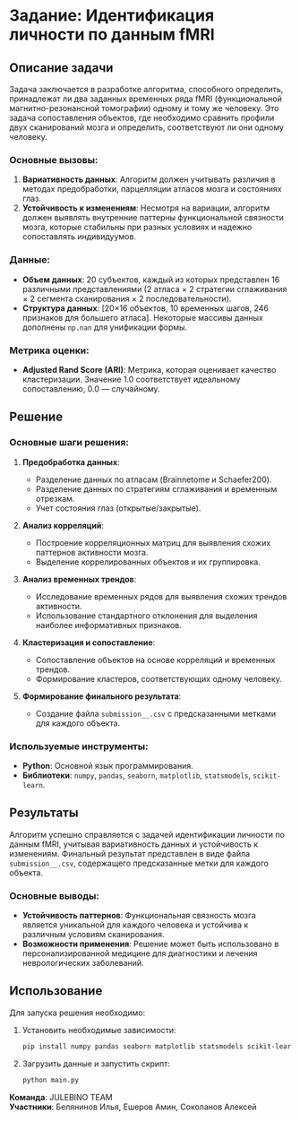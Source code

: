 # Задание: Идентификация личности по данным fMRI

## Описание задачи

Задача заключается в разработке алгоритма, способного определить, принадлежат ли два заданных временных ряда fMRI (функциональной магнитно-резонансной томографии) одному и тому же человеку. Это задача сопоставления объектов, где необходимо сравнить профили двух сканирований мозга и определить, соответствуют ли они одному человеку.

### Основные вызовы:
1. **Вариативность данных**: Алгоритм должен учитывать различия в методах предобработки, парцелляции атласов мозга и состояниях глаз.
2. **Устойчивость к изменениям**: Несмотря на вариации, алгоритм должен выявлять внутренние паттерны функциональной связности мозга, которые стабильны при разных условиях и надежно сопоставлять индивидуумов.

### Данные:
- **Объем данных**: 20 субъектов, каждый из которых представлен 16 различными представлениями (2 атласа × 2 стратегии сглаживания × 2 сегмента сканирования × 2 последовательности).
- **Структура данных**: [20×16 объектов, 10 временных шагов, 246 признаков для большего атласа]. Некоторые массивы данных дополнены `np.nan` для унификации формы.

### Метрика оценки:
- **Adjusted Rand Score (ARI)**: Метрика, которая оценивает качество кластеризации. Значение 1.0 соответствует идеальному сопоставлению, 0.0 — случайному.

## Решение

### Основные шаги решения:
1. **Предобработка данных**:
   - Разделение данных по атласам (Brainnetome и Schaefer200).
   - Разделение данных по стратегиям сглаживания и временным отрезкам.
   - Учет состояния глаз (открытые/закрытые).

2. **Анализ корреляций**:
   - Построение корреляционных матриц для выявления схожих паттернов активности мозга.
   - Выделение коррелированных объектов и их группировка.

3. **Анализ временных трендов**:
   - Исследование временных рядов для выявления схожих трендов активности.
   - Использование стандартного отклонения для выделения наиболее информативных признаков.

4. **Кластеризация и сопоставление**:
   - Сопоставление объектов на основе корреляций и временных трендов.
   - Формирование кластеров, соответствующих одному человеку.

5. **Формирование финального результата**:
   - Создание файла `submission__.csv` с предсказанными метками для каждого объекта.

### Используемые инструменты:
- **Python**: Основной язык программирования.
- **Библиотеки**: `numpy`, `pandas`, `seaborn`, `matplotlib`, `statsmodels`, `scikit-learn`.

## Результаты

Алгоритм успешно справляется с задачей идентификации личности по данным fMRI, учитывая вариативность данных и устойчивость к изменениям. Финальный результат представлен в виде файла `submission__.csv`, содержащего предсказанные метки для каждого объекта.

### Основные выводы:
- **Устойчивость паттернов**: Функциональная связность мозга является уникальной для каждого человека и устойчива к различным условиям сканирования.
- **Возможности применения**: Решение может быть использовано в персонализированной медицине для диагностики и лечения неврологических заболеваний.

## Использование

Для запуска решения необходимо:
1. Установить необходимые зависимости:
   ```bash
   pip install numpy pandas seaborn matplotlib statsmodels scikit-learn
2. Загрузить данные и запустить скрипт:
   ```bash
   python main.py
**Команда**: JULEBINO TEAM  
**Участники**: Белянинов Илья, Ешеров Амин, Соколанов Алексей

